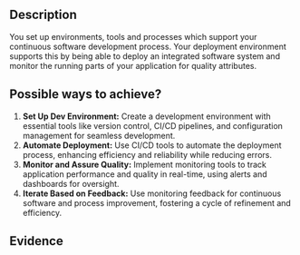 ## Description
You set up environments, tools and processes which support your continuous software development process. Your deployment environment supports this by being able to deploy an integrated software system and monitor the running parts of your application for quality attributes.

## Possible ways to achieve?
1. **Set Up Dev Environment:** Create a development environment with essential tools like version control, CI/CD pipelines, and configuration management for seamless development.
2. **Automate Deployment:** Use CI/CD tools to automate the deployment process, enhancing efficiency and reliability while reducing errors.
3. **Monitor and Assure Quality:** Implement monitoring tools to track application performance and quality in real-time, using alerts and dashboards for oversight.
4. **Iterate Based on Feedback:** Use monitoring feedback for continuous software and process improvement, fostering a cycle of refinement and efficiency.

## Evidence